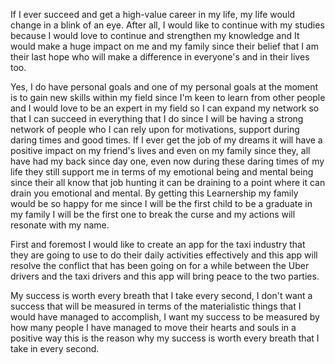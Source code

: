 If I ever succeed and get a high-value career in my life, my life would change in a blink of an eye. After all, I would like to continue with my studies because I would love to continue and strengthen my knowledge and It would make a huge impact on me and my family since their belief that I am their last hope who will make a difference in everyone's and in their lives too.

Yes, I do have personal goals and one of my personal goals at the moment is to gain new skills within my field since I'm keen to learn from other people and I would love to be an expert in my field so I can expand my network so that I can succeed in everything that I do since I will be having a strong network of people who I can rely upon for motivations, support during daring times and good times.
If I ever get the job of my dreams it will have a positive impact on my friend's lives and even on my family since they, all have had my back since day one, even now during these daring times of my life they still support me in terms of my emotional being and mental being since their all know that job hunting it can be draining to a point where it can drain you emotional and mental. By getting this Learnership my family would be so happy for me since I will be the first child to be a graduate in my family I will be the first one to break the curse and my actions will resonate with my name.

First and foremost I would like to create an app for the taxi industry that they are going to use to do their daily activities effectively and this app will resolve the conflict that has been going on for a while between the Uber drivers and the taxi drivers and this app will bring peace to the two parties.

My success is worth every breath that I take every second, I don't want a success that will be measured in terms of the materialistic things that I would have managed to accomplish, I want my success to be measured by how many people I have managed to move their hearts and souls in a positive way this is the reason why my success is worth every breath that I take in every second.
